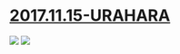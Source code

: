 # [2017.11.15-URAHARA](http://bangumi.bilibili.com/anime/6474/)
![](https://bilicoverimg.github.io/2017/2017.11.15-URAHARA.jpg)
![](https://bilicover2017.github.io/2017.11.15.jpg)